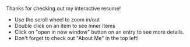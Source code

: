 Thanks for checking out my interactive resume!
* Use the scroll wheel to zoom in/out
* Double click on an item to see inner items
* Click on "open in new window" button on an entry to see more details.
* Don't forget to check out "About Me" in the top left!